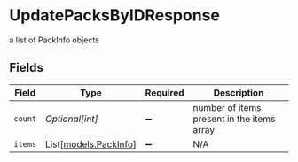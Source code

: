 # UpdatePacksByIDResponse

a list of PackInfo objects


## Fields

| Field                                          | Type                                           | Required                                       | Description                                    |
| ---------------------------------------------- | ---------------------------------------------- | ---------------------------------------------- | ---------------------------------------------- |
| `count`                                        | *Optional[int]*                                | :heavy_minus_sign:                             | number of items present in the items array     |
| `items`                                        | List[[models.PackInfo](../models/packinfo.md)] | :heavy_minus_sign:                             | N/A                                            |